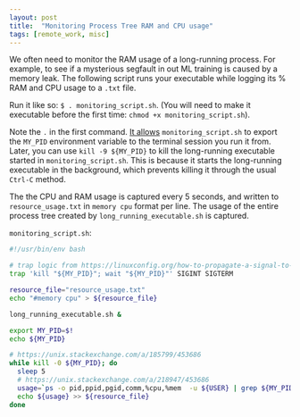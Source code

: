 ```yaml
---
layout: post
title:  "Monitoring Process Tree RAM and CPU usage"
tags: [remote_work, misc]
---
```


We often need to monitor the RAM usage of a long-running process. For example, to see if a mysterious segfault in 
out ML training is caused by a memory leak. The following script runs your executable while logging its % RAM and CPU
usage to a `.txt` file.

Run it like so: `$ . monitoring_script.sh`. (You will need to make it executable before the first time:
`chmod +x monitoring_script.sh`).

Note the `.` in the first command. [It allows](https://stackoverflow.com/a/10781862/2469613) `monitoring_script.sh`
to export the `MY_PID` environment variable to the terminal session you run it from. Later, you can use
`kill -9 ${MY_PID}` to kill the long-running executable started in `monitoring_script.sh`. This is because it starts
the long-running executable in the background, which prevents killing it through the usual `Ctrl-C` method.

The the CPU and RAM usage is captured every 5 seconds, and written to `resource_usage.txt` in `memory cpu` format per
line. The usage of the entire process tree created by `long_running_executable.sh` is captured.

`monitoring_script.sh`:
```bash
#!/usr/bin/env bash

# trap logic from https://linuxconfig.org/how-to-propagate-a-signal-to-child-processes-from-a-bash-script
trap 'kill "${MY_PID}"; wait "${MY_PID}"' SIGINT SIGTERM

resource_file="resource_usage.txt"
echo "#memory cpu" > ${resource_file}

long_running_executable.sh &

export MY_PID=$!
echo ${MY_PID}

# https://unix.stackexchange.com/a/185799/453686
while kill -0 ${MY_PID}; do
  sleep 5
  # https://unix.stackexchange.com/a/218947/453686
  usage=`ps -o pid,ppid,pgid,comm,%cpu,%mem  -u ${USER} | grep ${MY_PID} | awk '{memory+=$6;cpu+=$5} END {print memory,cpu}'`
  echo ${usage} >> ${resource_file}
done
```
